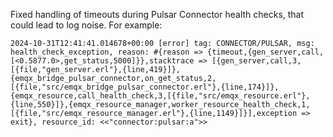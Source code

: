 Fixed handling of timeouts during Pulsar Connector health checks, that could lead to log noise.  For example:

```
2024-10-31T12:41:41.014678+00:00 [error] tag: CONNECTOR/PULSAR, msg: health_check_exception, reason: #{reason => {timeout,{gen_server,call,[<0.5877.0>,get_status,5000]}},stacktrace => [{gen_server,call,3,[{file,"gen_server.erl"},{line,419}]},{emqx_bridge_pulsar_connector,on_get_status,2,[{file,"src/emqx_bridge_pulsar_connector.erl"},{line,174}]},{emqx_resource,call_health_check,3,[{file,"src/emqx_resource.erl"},{line,550}]},{emqx_resource_manager,worker_resource_health_check,1,[{file,"src/emqx_resource_manager.erl"},{line,1149}]}],exception => exit}, resource_id: <<"connector:pulsar:a">>
```
